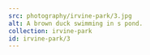 ```yaml
---
src: photography/irvine-park/3.jpg
alt: A brown duck swimming in s pond.
collection: irvine-park
id: irvine-park/3
---
```

